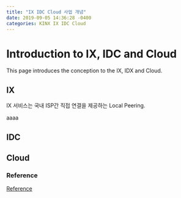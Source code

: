 ```yaml
---
title: "IX IDC Cloud 사업 개념"
date: 2019-09-05 14:36:28 -0400
categories: KINX IX IDC Cloud
---
```


# Introduction to IX, IDC and Cloud

This page introduces the conception to the IX, IDX and Cloud.

## IX

IX 서비스는 국내 ISP간 직접 연결을 제공하는 Local Peering.

aaaa

## IDC

## Cloud

### Reference
[Reference](https://www.zdnet.co.kr/view/?no=20170920014654)
